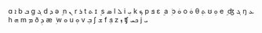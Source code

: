 &#593;&#32;&#1808;
&#98;&#32;&#1810;
&#103;&#32;&#1811;
&#100;&#32;&#1813;
&#601;&#32;&#1849;
&#110;&#32;&#1826;
&#114;&#32;&#1834;
&#116;&#32;&#1836;
&#618;&#32;&#1848;
&#115;&#32;&#1827;
&#108;&#32;&#1824;
&#105;&#32;&#1821;&#1852;
&#107;&#32;&#1823;
&#112;&#32;&#1830;
&#603;&#32;&#1848;
&#97;&#32;&#1842;
&#596;&#32;&#1816;&#1855;
&#111;&#32;&#1816;&#1855;
&theta;&#32;&#1836;&#1852;
&#650;&#32;&#1816;&#1852;
&#101;&#32;&#1849;
&#676;&#32;&#1811;
&eng;&#32;&#1829;
&#104;&#32;&#1815;
&#109;&#32;&#1825;
&eth;&#32;&#1813;&#1852;
&aelig;&#32;&#1842;
&#119;&#32;&#1816;
&#117;&#32;&#1816;&#1852;
&#118;&#32;&#1810;&#1852;
&#643;&#32;&#1835;
&#102;&#32;&#1830;&#1852;
&#122;&#32;&#1817;
&#679;&#32;&#1823;&#1818;
&#106;&#32;&#1821;
